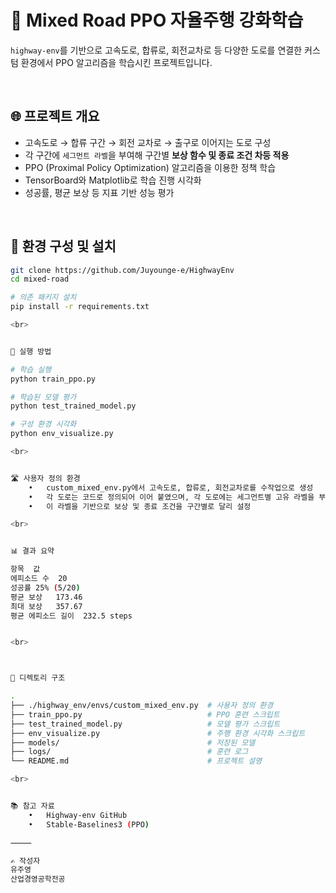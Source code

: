 # 🚗 Mixed Road PPO 자율주행 강화학습

`highway-env`를 기반으로 고속도로, 합류로, 회전교차로 등 다양한 도로를 연결한 커스텀 환경에서 PPO 알고리즘을 학습시킨 프로젝트입니다.

<br>

## 🌐 프로젝트 개요

- 고속도로 → 합류 구간 → 회전 교차로 → 출구로 이어지는 도로 구성
- 각 구간에 `세그먼트 라벨`을 부여해 구간별 **보상 함수 및 종료 조건 차등 적용**
- PPO (Proximal Policy Optimization) 알고리즘을 이용한 정책 학습
- TensorBoard와 Matplotlib로 학습 진행 시각화
- 성공률, 평균 보상 등 지표 기반 성능 평가

<br>

## 🧱 환경 구성 및 설치

```bash
git clone https://github.com/Juyounge-e/HighwayEnv
cd mixed-road

# 의존 패키지 설치
pip install -r requirements.txt

<br>


🏁 실행 방법

# 학습 실행
python train_ppo.py

# 학습된 모델 평가
python test_trained_model.py

# 구성 환경 시각화 
python env_visualize.py

<br>


🛣️ 사용자 정의 환경
	•	custom_mixed_env.py에서 고속도로, 합류로, 회전교차로를 수작업으로 생성
	•	각 도로는 코드로 정의되어 이어 붙였으며, 각 도로에는 세그먼트별 고유 라벨을 부여
	•	이 라벨을 기반으로 보상 및 종료 조건을 구간별로 달리 설정

<br>


📊 결과 요약

항목	값
에피소드 수	20
성공률	25% (5/20)
평균 보상	173.46
최대 보상	357.67
평균 에피소드 길이	232.5 steps


<br>



📁 디렉토리 구조

.
├── ./highway_env/envs/custom_mixed_env.py  # 사용자 정의 환경
├── train_ppo.py                            # PPO 훈련 스크립트
├── test_trained_model.py                   # 모델 평가 스크립트
├── env_visualize.py                        # 주행 환경 시각화 스크립트
├── models/                                 # 저장된 모델 
├── logs/                                   # 훈련 로그
└── README.md                               # 프로젝트 설명

<br>


📚 참고 자료
	•	Highway-env GitHub
	•	Stable-Baselines3 (PPO)

⸻

✍️ 작성자
유주영
산업경영공학전공 
